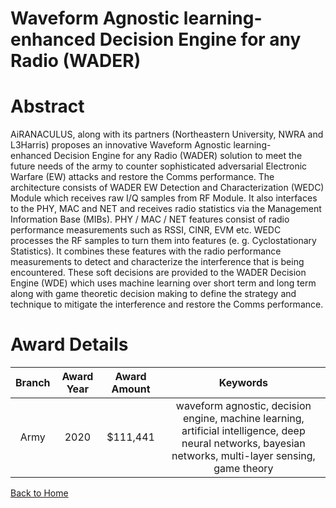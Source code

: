 
Waveform Agnostic learning-enhanced Decision Engine for any Radio (WADER)
=========================================================================

# Abstract


AiRANACULUS, along with its partners (Northeastern University, NWRA and L3Harris) proposes an innovative Waveform Agnostic learning-enhanced Decision Engine for any Radio (WADER) solution to meet the future needs of the army to counter sophisticated adversarial Electronic Warfare (EW) attacks and restore the Comms performance. The architecture consists of WADER EW Detection and Characterization (WEDC) Module which receives raw I/Q samples from RF Module. It also interfaces to the PHY, MAC and NET and receives radio statistics via the Management Information Base (MIBs). PHY / MAC / NET features consist of radio performance measurements such as RSSI, CINR, EVM etc. WEDC processes the RF samples to turn them into features (e. g. Cyclostationary Statistics). It combines these features with the radio performance measurements to detect and characterize the interference that is being encountered. These soft decisions are provided to the WADER Decision Engine (WDE) which uses machine learning over short term and long term along with game theoretic decision making to define the strategy and technique to mitigate the interference and restore the Comms performance.  

# Award Details

|Branch|Award Year|Award Amount|Keywords|
| :---: | :---: | :---: | :---: |
|Army|2020|$111,441|waveform agnostic, decision engine, machine learning, artificial intelligence, deep neural networks, bayesian networks, multi-layer sensing, game theory|
  
  


[Back to Home](https://github.com/chrischow/dod_sbir_awards#1077)